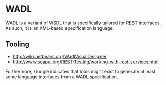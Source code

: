 
# WADL

WADL is a variant of WSDL that is specifically tailored for REST interfaces. As such, it is an XML-based specification language.

## Tooling

* http://wiki.netbeans.org/WadlVisualDesigner
* http://www.soapui.org/REST-Testing/working-with-rest-services.html

Furthermore, Google indicates that tools might exist to generate at least some language interfaces from a WADL specification.

